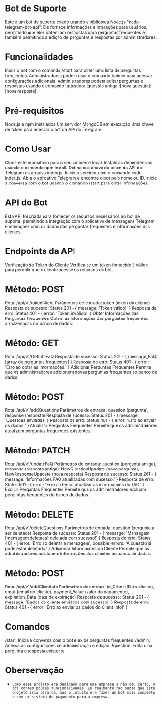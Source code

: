 # Bot de Suporte
Este é um bot de suporte criado usando a biblioteca Node.js "node-telegram-bot-api". Ele fornece informações e interações para usuários, permitindo que eles obtenham respostas para perguntas frequentes e também permitindo a edição de perguntas e respostas por administradores.

# Funcionalidades
Inicie o bot com o comando /start para obter uma lista de perguntas frequentes.
Administradores podem usar o comando /admin para acessar configurações adicionais.
Administradores podem editar perguntas e respostas usando o comando !question: [questão antiga]:[nova questão]:[nova resposta].
# Pré-requisitos
Node.js e npm instalados
Um servidor MongoDB em execução
Uma chave de token para acessar o bot da API do Telegram
# Como Usar
Clone este repositório para o seu ambiente local.
Instale as dependências usando o comando npm install.
Defina sua chave de token da API do Telegram no arquivo index.js.
Inicie o servidor com o comando node index.js.
Abra o aplicativo Telegram e encontre o bot pelo nome ou ID.
Inicie a conversa com o bot usando o comando /start para obter informações.

# API do Bot
Esta API foi criada para fornecer os recursos necessários ao bot de suporte, permitindo a integração com o aplicativo de mensagens Telegram e interações com os dados das perguntas frequentes e informações dos clientes.

# Endpoints da API
Verificação do Token do Cliente
Verifica se um token fornecido é válido para permitir que o cliente acesse os recursos do bot.

# Método: POST
Rota: /api/v1/tokenClient
Parâmetros de entrada: token (token do cliente)
Resposta de sucesso: Status 201 - { message: 'Token válido!' }
Resposta de erro: Status 401 - { error: 'Token inválido!' }
Obter Informações das Perguntas Frequentes
Obtém as informações das perguntas frequentes armazenadas no banco de dados.

# Método: GET
Rota: /api/v1/GetInfoFaQ
Resposta de sucesso: Status 201 - { message_FaQ: [array de perguntas frequentes] }
Resposta de erro: Status 401 - { error: 'Erro ao obter as informações.' }
Adicionar Perguntas Frequentes
Permite que os administradores adicionem novas perguntas frequentes ao banco de dados.

# Método: POST
Rota: /api/v1/addQuestions
Parâmetros de entrada: question (pergunta), response (resposta)
Resposta de sucesso: Status 201 - { message: 'Questões enviadas' }
Resposta de erro: Status 401 - { error: 'Erro ao enviar os dados!' }
Atualizar Perguntas Frequentes
Permite que os administradores atualizem perguntas frequentes existentes.

# Método: PATCH
Rota: /api/v1/updateFaQ
Parâmetros de entrada: question (pergunta antiga), response (resposta antiga), NewQuestionUpadate (nova pergunta), NewResponseUpadate (nova resposta)
Resposta de sucesso: Status 201 - { message: 'Informações FAQ atualizadas com sucesso.' }
Resposta de erro: Status 501 - { error: 'Erro ao tentar atualizar as informações do FAQ.' }
Excluir Perguntas Frequentes
Permite que os administradores excluam perguntas frequentes do banco de dados.

# Método: DELETE
Rota: /api/v1/deleteQuestions
Parâmetros de entrada: question (pergunta a ser deletada)
Resposta de sucesso: Status 201 - { message: 'Mensagem [mensagem deletada] deletada com sucesso!' }
Resposta de erro: Status 401 - { error: 'Erro ao deletar a mensagem', possible_errors: 'A questão já pode estar deletada.' }
Adicionar Informações do Cliente
Permite que os administradores adicionem informações dos clientes ao banco de dados.

# Método: POST
Rota: /api/v1/addClientInfo
Parâmetros de entrada: id_Client (ID do cliente), email (email do cliente), payment_Value (valor do pagamento), expiration_Data (data de expiração)
Resposta de sucesso: Status 201 - { message: 'Dados do cliente enviados com sucesso!' }
Resposta de erro: Status 401 - { error: 'Erro ao enviar os dados do Client Info!' }

# Comandos
/start: Inicia a conversa com o bot e exibe perguntas frequentes.
/admin: Acessa as configurações de administração e edição.
!question: Edita uma pergunta e resposta existente.

# Oberservação
- ``Como esse projeto era dedicado para uma empresa e não deu certo, o bot contém poucas funcionalidades. Eu realmente não sabia que este projeto iria para cá, mas o intuito era fazer um bot mais completo e com um sistema de pagamento para a empresa.``
